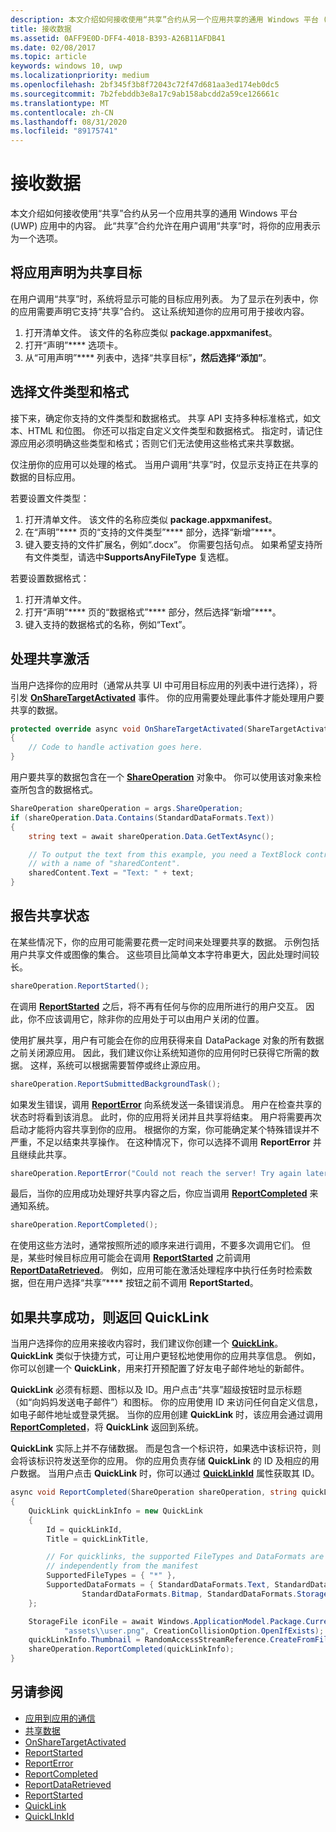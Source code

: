 ```yaml
---
description: 本文介绍如何接收使用“共享”合约从另一个应用共享的通用 Windows 平台 (UWP) 应用中的内容。 此“共享”合约允许在用户调用“共享”时，将你的应用表示为一个选项。
title: 接收数据
ms.assetid: 0AFF9E0D-DFF4-4018-B393-A26B11AFDB41
ms.date: 02/08/2017
ms.topic: article
keywords: windows 10, uwp
ms.localizationpriority: medium
ms.openlocfilehash: 2bf345f3b8f72043c72f47d681aa3ed174eb0dc5
ms.sourcegitcommit: 7b2febddb3e8a17c9ab158abcdd2a59ce126661c
ms.translationtype: MT
ms.contentlocale: zh-CN
ms.lasthandoff: 08/31/2020
ms.locfileid: "89175741"
---
```

# <a name="receive-data"></a>接收数据



本文介绍如何接收使用“共享”合约从另一个应用共享的通用 Windows 平台 (UWP) 应用中的内容。 此“共享”合约允许在用户调用“共享”时，将你的应用表示为一个选项。

## <a name="declare-your-app-as-a-share-target"></a>将应用声明为共享目标

在用户调用“共享”时，系统将显示可能的目标应用列表。 为了显示在列表中，你的应用需要声明它支持“共享”合约。 这让系统知道你的应用可用于接收内容。

1.  打开清单文件。 该文件的名称应类似 **package.appxmanifest**。
2.  打开“声明”**** 选项卡。
3.  从“可用声明”**** 列表中，选择“共享目标”****，然后选择“添加”****。

## <a name="choose-file-types-and-formats"></a>选择文件类型和格式

接下来，确定你支持的文件类型和数据格式。 共享 API 支持多种标准格式，如文本、HTML 和位图。 你还可以指定自定义文件类型和数据格式。 指定时，请记住源应用必须明确这些类型和格式；否则它们无法使用这些格式来共享数据。

仅注册你的应用可以处理的格式。 当用户调用“共享”时，仅显示支持正在共享的数据的目标应用。

若要设置文件类型：

1.  打开清单文件。 该文件的名称应类似 **package.appxmanifest**。
2.  在“声明”**** 页的“支持的文件类型”**** 部分，选择“新增”****。
3.  键入要支持的文件扩展名，例如“.docx”。 你需要包括句点。 如果希望支持所有文件类型，请选中**SupportsAnyFileType** 复选框。

若要设置数据格式：

1.  打开清单文件。
2.  打开“声明”**** 页的“数据格式”**** 部分，然后选择“新增”****。
3.  键入支持的数据格式的名称，例如“Text”。

## <a name="handle-share-activation"></a>处理共享激活

当用户选择你的应用时（通常从共享 UI 中可用目标应用的列表中进行选择），将引发 [**OnShareTargetActivated**](/uwp/api/Windows.UI.Xaml.Application#Windows_UI_Xaml_Application_OnShareTargetActivated_Windows_ApplicationModel_Activation_ShareTargetActivatedEventArgs_) 事件。 你的应用需要处理此事件才能处理用户要共享的数据。

<!-- For some reason, the snippets in this file are all inline in the WDCML topic. Suggest moving to VS project with rest of snippets. -->
```cs
protected override async void OnShareTargetActivated(ShareTargetActivatedEventArgs args)
{
    // Code to handle activation goes here. 
} 
```

用户要共享的数据包含在一个 [**ShareOperation**](/uwp/api/Windows.ApplicationModel.DataTransfer.ShareTarget.ShareOperation) 对象中。 你可以使用该对象来检查所包含的数据格式。

```cs
ShareOperation shareOperation = args.ShareOperation;
if (shareOperation.Data.Contains(StandardDataFormats.Text))
{
    string text = await shareOperation.Data.GetTextAsync();

    // To output the text from this example, you need a TextBlock control
    // with a name of "sharedContent".
    sharedContent.Text = "Text: " + text;
} 
```

## <a name="report-sharing-status"></a>报告共享状态

在某些情况下，你的应用可能需要花费一定时间来处理要共享的数据。 示例包括用户共享文件或图像的集合。 这些项目比简单文本字符串更大，因此处理时间较长。

```cs
shareOperation.ReportStarted(); 
```

在调用 [**ReportStarted**](/uwp/api/windows.applicationmodel.datatransfer.sharetarget.shareoperation.reportstarted) 之后，将不再有任何与你的应用所进行的用户交互。 因此，你不应该调用它，除非你的应用处于可以由用户关闭的位置。

使用扩展共享，用户有可能会在你的应用获得来自 DataPackage 对象的所有数据之前关闭源应用。 因此，我们建议你让系统知道你的应用何时已获得它所需的数据。 这样，系统可以根据需要暂停或终止源应用。

```cs
shareOperation.ReportSubmittedBackgroundTask(); 
```

如果发生错误，调用 [**ReportError**](/uwp/api/Windows.ApplicationModel.DataTransfer.ShareTarget.ShareOperation#Windows_ApplicationModel_DataTransfer_ShareTarget_ShareOperation_ReportError_System_String_) 向系统发送一条错误消息。 用户在检查共享的状态时将看到该消息。 此时，你的应用将关闭并且共享将结束。 用户将需要再次启动才能将内容共享到你的应用。 根据你的方案，你可能确定某个特殊错误并不严重，不足以结束共享操作。 在这种情况下，你可以选择不调用 **ReportError** 并且继续此共享。

```cs
shareOperation.ReportError("Could not reach the server! Try again later."); 
```

最后，当你的应用成功处理好共享内容之后，你应当调用 [**ReportCompleted**](/uwp/api/windows.applicationmodel.datatransfer.sharetarget.shareoperation.reportcompleted) 来通知系统。

```cs
shareOperation.ReportCompleted();
```

在使用这些方法时，通常按照所述的顺序来进行调用，不要多次调用它们。 但是，某些时候目标应用可能会在调用 [**ReportStarted**](/uwp/api/windows.applicationmodel.datatransfer.sharetarget.shareoperation.reportstarted) 之前调用 [**ReportDataRetrieved**](/uwp/api/windows.applicationmodel.datatransfer.sharetarget.shareoperation.reportdataretrieved)。 例如，应用可能在激活处理程序中执行任务时检索数据，但在用户选择“共享”**** 按钮之前不调用 **ReportStarted**。

## <a name="return-a-quicklink-if-sharing-was-successful"></a>如果共享成功，则返回 QuickLink

当用户选择你的应用来接收内容时，我们建议你创建一个 [**QuickLink**](/uwp/api/Windows.ApplicationModel.DataTransfer.ShareTarget.QuickLink)。 **QuickLink** 类似于快捷方式，可让用户更轻松地使用你的应用共享信息。 例如，你可以创建一个 **QuickLink**，用来打开预配置了好友电子邮件地址的新邮件。

**QuickLink** 必须有标题、图标以及 ID。用户点击“共享”超级按钮时显示标题（如“向妈妈发送电子邮件”）和图标。 你的应用使用 ID 来访问任何自定义信息，如电子邮件地址或登录凭据。 当你的应用创建 **QuickLink** 时，该应用会通过调用 [**ReportCompleted**](/uwp/api/windows.applicationmodel.datatransfer.sharetarget.shareoperation.reportcompleted)，将 **QuickLink** 返回到系统。

**QuickLink** 实际上并不存储数据。 而是包含一个标识符，如果选中该标识符，则会将该标识符发送至你的应用。 你的应用负责存储 **QuickLink** 的 ID 及相应的用户数据。 当用户点击 **QuickLink** 时，你可以通过 [**QuickLinkId**](/uwp/api/windows.applicationmodel.datatransfer.sharetarget.shareoperation.quicklinkid) 属性获取其 ID。

```cs
async void ReportCompleted(ShareOperation shareOperation, string quickLinkId, string quickLinkTitle)
{
    QuickLink quickLinkInfo = new QuickLink
    {
        Id = quickLinkId,
        Title = quickLinkTitle,

        // For quicklinks, the supported FileTypes and DataFormats are set 
        // independently from the manifest
        SupportedFileTypes = { "*" },
        SupportedDataFormats = { StandardDataFormats.Text, StandardDataFormats.Uri, 
                StandardDataFormats.Bitmap, StandardDataFormats.StorageItems }
    };

    StorageFile iconFile = await Windows.ApplicationModel.Package.Current.InstalledLocation.CreateFileAsync(
            "assets\\user.png", CreationCollisionOption.OpenIfExists);
    quickLinkInfo.Thumbnail = RandomAccessStreamReference.CreateFromFile(iconFile);
    shareOperation.ReportCompleted(quickLinkInfo);
}
```

## <a name="see-also"></a>另请参阅 

* [应用到应用的通信](index.md)
* [共享数据](share-data.md)
* [OnShareTargetActivated](/uwp/api/windows.ui.xaml.application.onsharetargetactivated)
* [ReportStarted](/uwp/api/windows.applicationmodel.datatransfer.sharetarget.shareoperation.reportstarted)
* [ReportError](/uwp/api/windows.applicationmodel.datatransfer.sharetarget.shareoperation.reporterror)
* [ReportCompleted](/uwp/api/windows.applicationmodel.datatransfer.sharetarget.shareoperation.reportcompleted)
* [ReportDataRetrieved](/uwp/api/windows.applicationmodel.datatransfer.sharetarget.shareoperation.reportdataretrieved)
* [ReportStarted](/uwp/api/windows.applicationmodel.datatransfer.sharetarget.shareoperation.reportstarted)
* [QuickLink](/uwp/api/windows.applicationmodel.datatransfer.sharetarget.quicklink)
* [QuickLInkId](/uwp/api/windows.applicationmodel.datatransfer.sharetarget.quicklink.id)